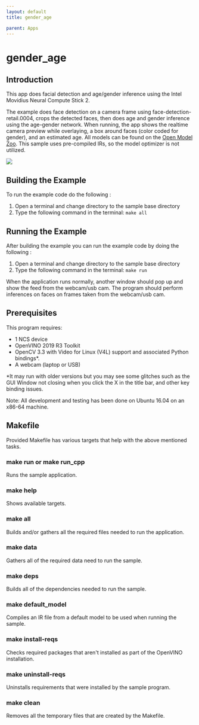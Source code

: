 ```yaml
---
layout: default
title: gender_age

parent: Apps
---
```

# gender_age
## Introduction
This app does facial detection and age/gender inference using the Intel Movidius Neural Compute Stick 2. 

The example does face detection on a camera frame using face-detection-retail.0004, crops the detected faces, then does age and gender inference using the age-gender network. When running, the app shows the realtime camera preview while overlaying, a box around faces (color coded for gender), and an estimated age.  All models can be found on the [Open Model Zoo](https://github.com/opencv/open_model_zoo). This sample uses pre-compiled IRs, so the model optimizer is not utilized.

![](../../images/gender_age_3.gif)

## Building the Example

To run the example code do the following :
1. Open a terminal and change directory to the sample base directory
2. Type the following command in the terminal: ```make all```

## Running the Example

After building the example you can run the example code by doing the following :
1. Open a terminal and change directory to the sample base directory
2. Type the following command in the terminal: ```make run``` 

When the application runs normally, another window should pop up and show the feed from the webcam/usb cam. The program should perform inferences on faces on frames taken from the webcam/usb cam.

## Prerequisites
This program requires:
- 1 NCS device
- OpenVINO 2019 R3 Toolkit
- OpenCV 3.3 with Video for Linux (V4L) support and associated Python bindings*.
- A webcam (laptop or USB)


*It may run with older versions but you may see some glitches such as the GUI Window not closing when you click the X in the title bar, and other key binding issues.

Note: All development and testing has been done on Ubuntu 16.04 on an x86-64 machine.

## Makefile
Provided Makefile has various targets that help with the above mentioned tasks.

### make run or make run_cpp
Runs the sample application.

### make help
Shows available targets.

### make all
Builds and/or gathers all the required files needed to run the application.

### make data
Gathers all of the required data need to run the sample.

### make deps
Builds all of the dependencies needed to run the sample.

### make default_model
Compiles an IR file from a default model to be used when running the sample.

### make install-reqs
Checks required packages that aren't installed as part of the OpenVINO installation. 

### make uninstall-reqs
Uninstalls requirements that were installed by the sample program.
 
### make clean
Removes all the temporary files that are created by the Makefile.

